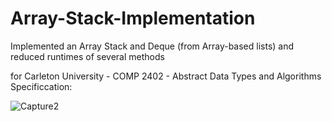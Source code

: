 # Array-Stack-Implementation
Implemented an Array Stack and Deque (from Array-based lists) and reduced runtimes of several methods

for Carleton University - COMP 2402 - Abstract Data Types and Algorithms
Specificcation:


![Capture2](https://user-images.githubusercontent.com/121737118/210284555-2c360aac-968f-47a5-bd9f-883c8fe34ea3.PNG)
